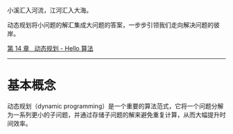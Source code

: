 小溪汇入河流，江河汇入大海。

动态规划将小问题的解汇集成大问题的答案，一步步引领我们走向解决问题的彼岸。

[第 14 章   动态规划 - Hello 算法](https://www.hello-algo.com/chapter_dynamic_programming/)

---

# 基本概念
动态规划（dynamic programming）是一个重要的算法范式，它将一个问题分解为一系列更小的子问题，并通过存储子问题的解来避免重复计算，从而大幅提升时间效率。


